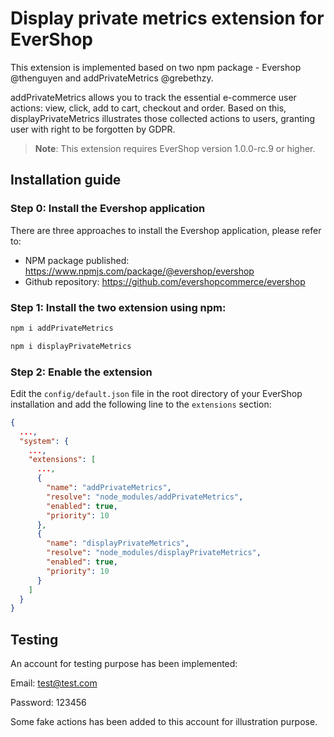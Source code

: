 # Display private metrics extension for EverShop

This extension is implemented based on two npm package - Evershop @thenguyen and addPrivateMetrics @grebethzy. 

addPrivateMetrics allows you to track the essential e-commerce user actions: view, click, add to cart, checkout and order. 
Based on this, displayPrivateMetrics illustrates those collected actions to users, granting user with right to be forgotten by GDPR. 

> **Note**: This extension requires EverShop version 1.0.0-rc.9 or higher.

## Installation guide

### Step 0: Install the Evershop application

There are three approaches to install the Evershop application, please refer to: 
- NPM package published: https://www.npmjs.com/package/@evershop/evershop 
- Github repository: https://github.com/evershopcommerce/evershop

### Step 1: Install the two extension using npm:

```bash
npm i addPrivateMetrics
```
```bash
npm i displayPrivateMetrics
```

### Step 2: Enable the extension

Edit the `config/default.json` file in the root directory of your EverShop installation and add the following line to the `extensions` section:

```json
{
  ...,
  "system": {
    ...,
    "extensions": [
      ...,
      {
        "name": "addPrivateMetrics",
        "resolve": "node_modules/addPrivateMetrics",
        "enabled": true,
        "priority": 10
      }, 
      {
        "name": "displayPrivateMetrics",
        "resolve": "node_modules/displayPrivateMetrics",
        "enabled": true,
        "priority": 10
      }
    ]
  }
}
```

## Testing

An account for testing purpose has been implemented: 

Email: test@test.com

Password: 123456

Some fake actions has been added to this account for illustration purpose. 
